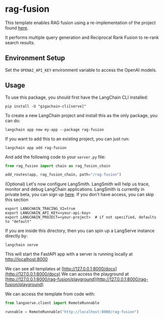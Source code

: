 
# rag-fusion

This template enables RAG fusion using a re-implementation of the project found [here](https://github.com/Raudaschl/rag-fusion). 

It performs multiple query generation and Reciprocal Rank Fusion to re-rank search results.

## Environment Setup

Set the `OPENAI_API_KEY` environment variable to access the OpenAI models.

## Usage

To use this package, you should first have the LangChain CLI installed:

```shell
pip install -U "gigachain-cli[serve]"
```

To create a new LangChain project and install this as the only package, you can do:

```shell
langchain app new my-app --package rag-fusion
```

If you want to add this to an existing project, you can just run:

```shell
langchain app add rag-fusion
```

And add the following code to your `server.py` file:
```python
from rag_fusion import chain as rag_fusion_chain

add_routes(app, rag_fusion_chain, path="/rag-fusion")
```

(Optional) Let's now configure LangSmith. 
LangSmith will help us trace, monitor and debug LangChain applications. 
LangSmith is currently in private beta, you can sign up [here](https://smith.langchain.com/). 
If you don't have access, you can skip this section


```shell
export LANGCHAIN_TRACING_V2=true
export LANGCHAIN_API_KEY=<your-api-key>
export LANGCHAIN_PROJECT=<your-project>  # if not specified, defaults to "default"
```

If you are inside this directory, then you can spin up a LangServe instance directly by:

```shell
langchain serve
```

This will start the FastAPI app with a server is running locally at 
[http://localhost:8000](http://localhost:8000)

We can see all templates at [http://127.0.0.1:8000/docs](http://127.0.0.1:8000/docs)
We can access the playground at [http://127.0.0.1:8000/rag-fusion/playground](http://127.0.0.1:8000/rag-fusion/playground)  

We can access the template from code with:

```python
from langserve.client import RemoteRunnable

runnable = RemoteRunnable("http://localhost:8000/rag-fusion")
```